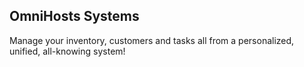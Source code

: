 ## OmniHosts Systems

Manage your inventory, customers and tasks all from a personalized, unified, all-knowing system!
